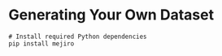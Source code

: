 # Generating Your Own Dataset

```console
# Install required Python dependencies
pip install mejiro
```
